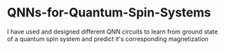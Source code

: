 # QNNs-for-Quantum-Spin-Systems
I have used and designed different QNN circuits to learn from ground state of a quantum spin system and predict it's corresponding magnetization

